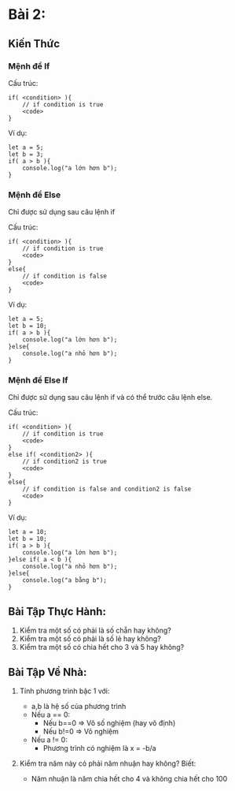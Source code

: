 
# Bài 2:

## Kiến Thức

### Mệnh đề If
Cấu trúc:
```
if( <condition> ){
    // if condition is true
    <code>
}
```

Ví dụ:
```
let a = 5;
let b = 3;
if( a > b ){
    console.log("a lớn hơn b");
}
```


### Mệnh đề Else
Chỉ được sử dụng sau câu lệnh if

Cấu trúc:
```
if( <condition> ){
    // if condition is true
    <code>
}
else{
    // if condition is false
    <code>
}
```

Ví dụ:
```
let a = 5;
let b = 10;
if( a > b ){
    console.log("a lớn hơn b");
}else{
    console.log("a nhỏ hơn b");
}
```


### Mệnh đề Else If
Chỉ được sử dụng sau câu lệnh if và có thể trước câu lệnh else.

Cấu trúc:
```
if( <condition> ){
    // if condition is true
    <code>
}
else if( <condition2> ){
    // if condition2 is true
    <code>
}
else{
    // if condition is false and condition2 is false
    <code>
}
```

Ví dụ:
```
let a = 10;
let b = 10;
if( a > b ){
    console.log("a lớn hơn b");
}else if( a < b ){
    console.log("a nhỏ hơn b");
}else{
    console.log("a bằng b");
}
```

## Bài Tập Thực Hành:

1. Kiểm tra một số có phải là số chẵn hay không?
2. Kiểm tra một số có phải là số lẻ hay không?
3. Kiểm tra một số có chia hết cho 3 và 5 hay không?

## Bài Tập Về Nhà:

1. Tính phương trình bậc 1 với:
    + a,b là hệ số của phương trình
    + Nếu a == 0:
        - Nếu b==0 => Vô số nghiệm (hay vô định)
        - Nếu b!=0 => Vô nghiệm
    + Nếu a != 0:
        - Phương trình có nghiệm là x = -b/a

2. Kiểm tra năm này có phải năm nhuận hay không?
Biết:
    + Năm nhuận là năm chia hết cho 4 và không chia hết cho 100